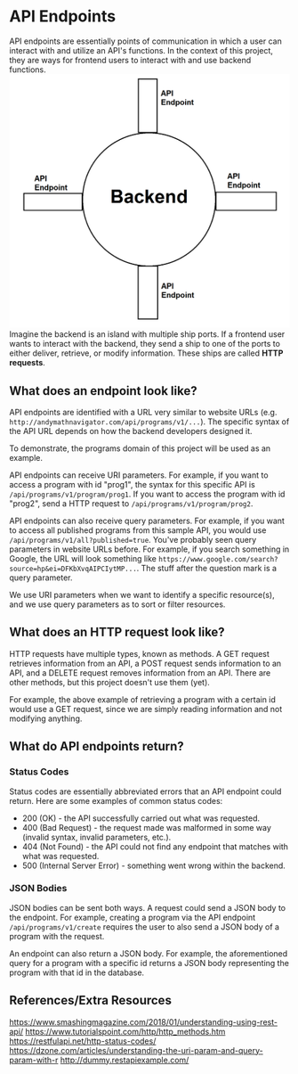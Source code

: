# API Endpoints
API endpoints are essentially points of communication in which a user can interact with and utilize an API's functions. In the context of this project, they are ways for frontend users to interact with and use backend functions.
![API Endpoint Diagram](../images/api_endpoint_diagram.png)
Imagine the backend is an island with multiple ship ports. If a frontend user wants to interact with the backend, they send a ship to one of the ports to either deliver, retrieve, or modify information. These ships are called **HTTP requests**.
## What does an endpoint look like?
API endpoints are identified with a URL very similar to website URLs (e.g. `http://andymathnavigator.com/api/programs/v1/...`). The specific syntax of the API URL depends on how the backend developers designed it.

To demonstrate, the programs domain of this project will be used as an example.

API endpoints can receive URI parameters. For example, if you want to access a program with id "prog1", the syntax for this specific API is `/api/programs/v1/program/prog1`. If you want to access the program with id "prog2", send a HTTP request to `/api/programs/v1/program/prog2`.

API endpoints can also receive query parameters. For example, if you want to access all published programs from this sample API, you would use `/api/programs/v1/all?published=true`. You've probably seen query parameters in website URLs before. For example, if you search something in Google, the URL will look something like `https://www.google.com/search?source=hp&ei=DFKbXvqAIPCIytMP...`. The stuff after the question mark is a query parameter.

We use URI parameters when we want to identify a specific resource(s), and we use query parameters as to sort or filter resources.
## What does an HTTP request look like?
HTTP requests have multiple types, known as methods. A GET request retrieves information from an API, a POST request sends information to an API, and a DELETE request removes information from an API. There are other methods, but this project doesn't use them (yet).

For example, the above example of retrieving a program with a certain id would use a GET request, since we are simply reading information and not modifying anything.
## What do API endpoints return?
### Status Codes
Status codes are essentially abbreviated errors that an API endpoint could return. Here are some examples of common status codes:
* 200 (OK) - the API successfully carried out what was requested.
* 400 (Bad Request) - the request made was malformed in some way (invalid syntax, invalid parameters, etc.).
* 404 (Not Found) - the API could not find any endpoint that matches with what was requested.
* 500 (Internal Server Error) - something went wrong within the backend.
### JSON Bodies
JSON bodies can be sent both ways. A request could send a JSON body to the endpoint. For example, creating a program via the API endpoint `/api/programs/v1/create` requires the user to also send a JSON body of a program with the request.

An endpoint can also return a JSON body. For example, the aforementioned query for a program with a specific id returns a JSON body representing the program with that id in the database.
## References/Extra Resources
https://www.smashingmagazine.com/2018/01/understanding-using-rest-api/
https://www.tutorialspoint.com/http/http_methods.htm
https://restfulapi.net/http-status-codes/
https://dzone.com/articles/understanding-the-uri-param-and-query-param-with-r
http://dummy.restapiexample.com/
